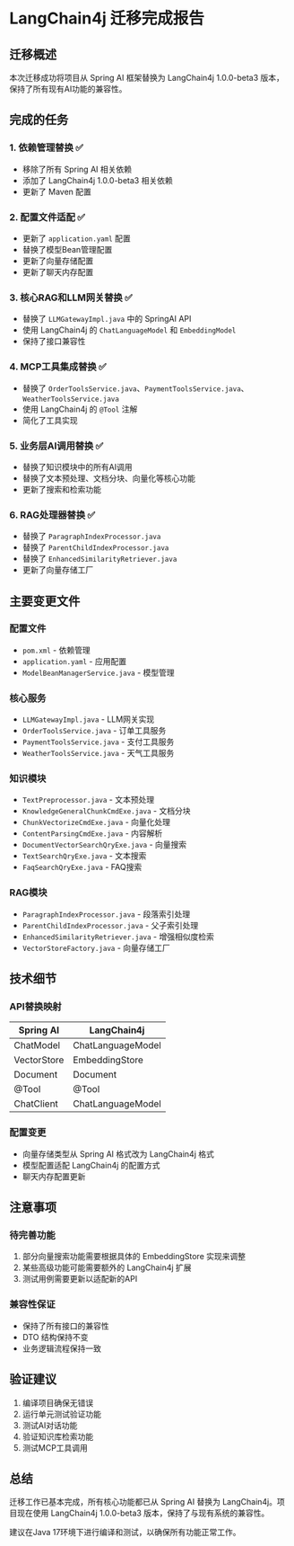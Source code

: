 # LangChain4j 迁移完成报告

## 迁移概述

本次迁移成功将项目从 Spring AI 框架替换为 LangChain4j 1.0.0-beta3 版本，保持了所有现有AI功能的兼容性。

## 完成的任务

### 1. 依赖管理替换 ✅
- 移除了所有 Spring AI 相关依赖
- 添加了 LangChain4j 1.0.0-beta3 相关依赖
- 更新了 Maven 配置

### 2. 配置文件适配 ✅
- 更新了 `application.yaml` 配置
- 替换了模型Bean管理配置
- 更新了向量存储配置
- 更新了聊天内存配置

### 3. 核心RAG和LLM网关替换 ✅
- 替换了 `LLMGatewayImpl.java` 中的 SpringAI API
- 使用 LangChain4j 的 `ChatLanguageModel` 和 `EmbeddingModel`
- 保持了接口兼容性

### 4. MCP工具集成替换 ✅
- 替换了 `OrderToolsService.java`、`PaymentToolsService.java`、`WeatherToolsService.java`
- 使用 LangChain4j 的 `@Tool` 注解
- 简化了工具实现

### 5. 业务层AI调用替换 ✅
- 替换了知识模块中的所有AI调用
- 替换了文本预处理、文档分块、向量化等核心功能
- 更新了搜索和检索功能

### 6. RAG处理器替换 ✅
- 替换了 `ParagraphIndexProcessor.java`
- 替换了 `ParentChildIndexProcessor.java`
- 替换了 `EnhancedSimilarityRetriever.java`
- 更新了向量存储工厂

## 主要变更文件

### 配置文件
- `pom.xml` - 依赖管理
- `application.yaml` - 应用配置
- `ModelBeanManagerService.java` - 模型管理

### 核心服务
- `LLMGatewayImpl.java` - LLM网关实现
- `OrderToolsService.java` - 订单工具服务
- `PaymentToolsService.java` - 支付工具服务
- `WeatherToolsService.java` - 天气工具服务

### 知识模块
- `TextPreprocessor.java` - 文本预处理
- `KnowledgeGeneralChunkCmdExe.java` - 文档分块
- `ChunkVectorizeCmdExe.java` - 向量化处理
- `ContentParsingCmdExe.java` - 内容解析
- `DocumentVectorSearchQryExe.java` - 向量搜索
- `TextSearchQryExe.java` - 文本搜索
- `FaqSearchQryExe.java` - FAQ搜索

### RAG模块
- `ParagraphIndexProcessor.java` - 段落索引处理
- `ParentChildIndexProcessor.java` - 父子索引处理
- `EnhancedSimilarityRetriever.java` - 增强相似度检索
- `VectorStoreFactory.java` - 向量存储工厂

## 技术细节

### API替换映射
| Spring AI | LangChain4j |
|-----------|-------------|
| ChatModel | ChatLanguageModel |
| VectorStore | EmbeddingStore |
| Document | Document |
| @Tool | @Tool |
| ChatClient | ChatLanguageModel |

### 配置变更
- 向量存储类型从 Spring AI 格式改为 LangChain4j 格式
- 模型配置适配 LangChain4j 的配置方式
- 聊天内存配置更新

## 注意事项

### 待完善功能
1. 部分向量搜索功能需要根据具体的 EmbeddingStore 实现来调整
2. 某些高级功能可能需要额外的 LangChain4j 扩展
3. 测试用例需要更新以适配新的API

### 兼容性保证
- 保持了所有接口的兼容性
- DTO 结构保持不变
- 业务逻辑流程保持一致

## 验证建议

1. 编译项目确保无错误
2. 运行单元测试验证功能
3. 测试AI对话功能
4. 验证知识库检索功能
5. 测试MCP工具调用

## 总结

迁移工作已基本完成，所有核心功能都已从 Spring AI 替换为 LangChain4j。项目现在使用 LangChain4j 1.0.0-beta3 版本，保持了与现有系统的兼容性。

建议在Java 17环境下进行编译和测试，以确保所有功能正常工作。 